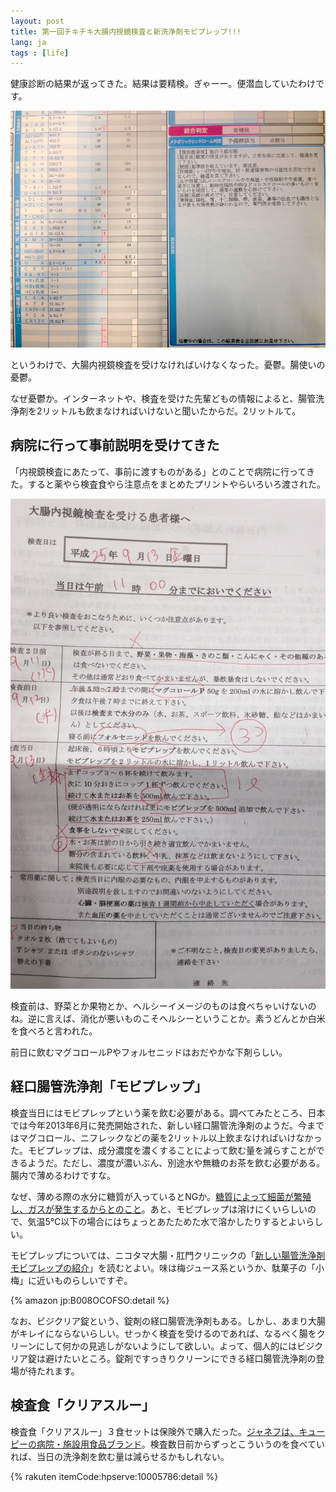 ```yaml
---
layout: post
title: 第一回チキチキ大腸内視鏡検査と新洗浄剤モビプレップ!!!
lang: ja
tags : [life]
---
```

健康診断の結果が返ってきた。結果は要精検。ぎゃーー。便潜血していたわけです。

![不健康診断結果](/assets/images/entry/2013-09-04/health-check-2013.jpg)

というわけで、大腸内視鏡検査を受けなければいけなくなった。憂鬱。腸使いの憂鬱。

なぜ憂鬱か。インターネットや、検査を受けた先輩どもの情報によると、腸管洗浄剤を2リットルも飲まなければいけないと聞いたからだ。2リットルて。

## 病院に行って事前説明を受けてきた

「内視鏡検査にあたって、事前に渡すものがある」とのことで病院に行ってきた。すると薬やら検査食やら注意点をまとめたプリントやらいろいろ渡された。

![注意点をまとめたプリント](/assets/images/entry/2013-09-04/moviprep.jpg)

検査前は、野菜とか果物とか、ヘルシーイメージのものは食べちゃいけないのね。逆に言えば、消化が悪いものこそヘルシーということか。素うどんとか白米を食べろと言われた。

前日に飲むマグコロールPやフォルセニッドはおだやかな下剤らしい。

## 経口腸管洗浄剤「モビプレップ」

検査当日にはモビプレップという薬を飲む必要がある。調べてみたところ、日本では今年2013年6月に発売開始された、新しい経口腸管洗浄剤のようだ。今まではマグコロール、ニフレックなどの薬を2リットル以上飲まなければいけなかった。モビプレップは、成分濃度を濃くすることによって飲む量を減らすことができるようだ。ただし、濃度が濃いぶん、別途水や無糖のお茶を飲む必要がある。腸内で薄めるわけですな。

なぜ、薄める際の水分に糖質が入っているとNGか。[糖質によって細菌が繁殖し、ガスが発生するからとのこと](http://yakuzai840.blog.fc2.com/blog-entry-23.html)。あと、モビプレップは溶けにくいらしいので、気温5℃以下の場合にはちょっとあたためた水で溶かしたりするとよいらしい。

モビプレップについては、ニコタマ大腸・肛門クリニックの「[新しい腸管洗浄剤モビプレップの紹介](http://nico-tama.jp/moviprep.html)」を読むとよい。味は梅ジュース系というか、駄菓子の「小梅」に近いものらしいですぞ。

{% amazon jp:B008OCOFSO:detail %}

なお、ビジクリア錠という、錠剤の経口腸管洗浄剤もある。しかし、あまり大腸がキレイにならないらしい。せっかく検査を受けるのであれば、なるべく腸をクリーンにして何かの見逃しがないようにして欲しい。よって、個人的にはビジクリア錠は避けたいところ。錠剤ですっきりクリーンにできる経口腸管洗浄剤の登場が待たれます。

## 検査食「クリアスルー」

検査食「クリアスルー」３食セットは保険外で購入だった。[ジャネフは、キューピーの病院・施設用食品ブランド](https://www.kewpie.co.jp/products/medical/index.html)。検査数日前からずっとこういうのを食べていれば、当日の洗浄剤を飲む量は減らせるかもしれない。

{% rakuten itemCode:hpserve:10005786:detail %}

